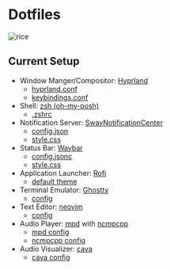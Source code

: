 # Dotfiles

![rice]()

## Current Setup

- Window Manger/Compositor: [Hyprland](https://hyprland.org/)
  - [hyprland.conf](.config/hypr/hyprland.conf)
  - [keybindings.conf](.config/hypr/keybindings.conf)
- Shell: [zsh (oh-my-posh)](https://ohmyposh.dev/)
  - [.zshrc](.zsh/.zshrc)
- Notification Server: [SwayNotificationCenter](https://github.com/ErikReider/SwayNotificationCenter)
  - [config.json](.config/swaync/config.json)
  - [style.css](.config/swaync/style.css)
- Status Bar: [Waybar](https://github.com/Alexays/Waybar)
  - [config.jsonc](.config/waybar/catppuccin-macchiato/config.jsonc)
  - [style.css](.config/waybar/catppuccin-macchiato/style.css)
- Application Launcher: [Rofi](https://github.com/davatorium/rofi)
  - [default theme](.config/rofi/config.rasi)
- Terminal Emulator: [Ghostty](https://ghostty.org/)
  - [config](.config/ghostty/config)
- Text Editor: [neovim](https://neovim.io/)
  - [config](.config/nvim)
- Audio Player: [mpd](https://www.musicpd.org/) with [ncmpcpp](https://github.com/ncmpcpp/ncmpcpp)
  - [mpd config](.config/mpd/mpd.conf)
  - [ncmpcpp config](.config/ncmpcpp/config)
- Audio Visualizer: [cava](https://github.com/karlstav/cava)
  - [cava config](.config/cava/config)
